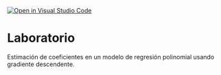 [![Open in Visual Studio Code](https://classroom.github.com/assets/open-in-vscode-c66648af7eb3fe8bc4f294546bfd86ef473780cde1dea487d3c4ff354943c9ae.svg)](https://classroom.github.com/online_ide?assignment_repo_id=9460598&assignment_repo_type=AssignmentRepo)
# Laboratorio

Estimación de coeficientes en un modelo de regresión polinomial usando gradiente descendente.
